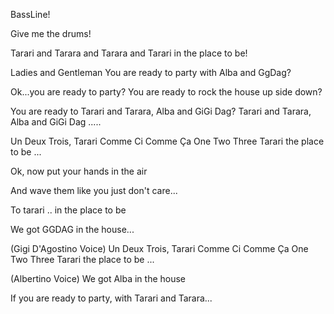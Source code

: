 BassLine!

Give me the drums!

Tarari and Tarara and Tarara and Tarari in the place to be!

Ladies and Gentleman
You are ready to party with Alba and GgDag?

Ok...you are ready to party?
You are ready to rock the house up side down?

You are ready to Tarari and Tarara, Alba and GiGi Dag?
Tarari and Tarara, Alba and GiGi Dag .....

Un Deux Trois, Tarari Comme Ci Comme Ça
One Two Three Tarari the place to be ...

Ok, now put your hands in the air

And wave them like you just don't care...

To tarari .. in the place to be

We got GGDAG in the house...

(Gigi D'Agostino Voice)
Un Deux Trois, Tarari Comme Ci Comme Ça
One Two Three Tarari the place to be ...

(Albertino Voice)
We got Alba in the house

If you are ready to party, with Tarari and Tarara...
